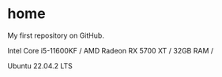 # home
My first repository on GitHub.
  
Intel Core i5-11600KF /
AMD Radeon RX 5700 XT /
32GB RAM /
  
Ubuntu 22.04.2 LTS
